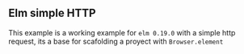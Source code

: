 ## Elm simple HTTP
This example is a working example for `elm 0.19.0` with a simple http request, 
its a base for scafolding a proyect with `Browser.element`